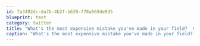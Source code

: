 ```yaml
---
id: 7a3492dc-da7b-4b2f-b639-f78a669de935
blueprint: text
category: twitter
title: "What's the most expensive mistake you've made in your field?  Check out this guys: http://tinyurl.com/35juzlp"
caption: "What's the most expensive mistake you've made in your field?  Check out this guys: http://tinyurl.com/35juzlp"
---
```

